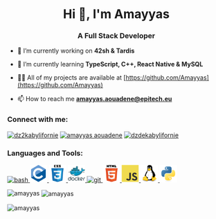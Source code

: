 <h1 align="center">Hi 👋, I'm Amayyas</h1>
<h3 align="center">A Full Stack Developer</h3>

- 🔭 I’m currently working on **42sh & Tardis**

- 🌱 I’m currently learning **TypeScript, C++, React Native & MySQL**

- 👨‍💻 All of my projects are available at [https://github.com/Amayyas](https://github.com/Amayyas)

- 📫 How to reach me **amayyas.aouadene@epitech.eu**

<h3 align="left">Connect with me:</h3>
<p align="left">
<a href="https://twitter.com/dz2kabylifornie" target="blank"><img align="center" src="https://raw.githubusercontent.com/rahuldkjain/github-profile-readme-generator/master/src/images/icons/Social/twitter.svg" alt="dz2kabylifornie" height="30" width="40" /></a>
<a href="https://linkedin.com/in/amayyas aouadene" target="blank"><img align="center" src="https://raw.githubusercontent.com/rahuldkjain/github-profile-readme-generator/master/src/images/icons/Social/linked-in-alt.svg" alt="amayyas aouadene" height="30" width="40" /></a>
<a href="https://instagram.com/dzdekabylifornie" target="blank"><img align="center" src="https://raw.githubusercontent.com/rahuldkjain/github-profile-readme-generator/master/src/images/icons/Social/instagram.svg" alt="dzdekabylifornie" height="30" width="40" /></a>
</p>

<h3 align="left">Languages and Tools:</h3>
<p align="left"> <a href="https://www.gnu.org/software/bash/" target="_blank" rel="noreferrer"> <img src="https://www.vectorlogo.zone/logos/gnu_bash/gnu_bash-icon.svg" alt="bash" width="40" height="40"/> </a> <a href="https://www.cprogramming.com/" target="_blank" rel="noreferrer"> <img src="https://raw.githubusercontent.com/devicons/devicon/master/icons/c/c-original.svg" alt="c" width="40" height="40"/> </a> <a href="https://www.w3schools.com/css/" target="_blank" rel="noreferrer"> <img src="https://raw.githubusercontent.com/devicons/devicon/master/icons/css3/css3-original-wordmark.svg" alt="css3" width="40" height="40"/> </a> <a href="https://www.docker.com/" target="_blank" rel="noreferrer"> <img src="https://raw.githubusercontent.com/devicons/devicon/master/icons/docker/docker-original-wordmark.svg" alt="docker" width="40" height="40"/> </a> <a href="https://git-scm.com/" target="_blank" rel="noreferrer"> <img src="https://www.vectorlogo.zone/logos/git-scm/git-scm-icon.svg" alt="git" width="40" height="40"/> </a> <a href="https://www.w3.org/html/" target="_blank" rel="noreferrer"> <img src="https://raw.githubusercontent.com/devicons/devicon/master/icons/html5/html5-original-wordmark.svg" alt="html5" width="40" height="40"/> </a> <a href="https://developer.mozilla.org/en-US/docs/Web/JavaScript" target="_blank" rel="noreferrer"> <img src="https://raw.githubusercontent.com/devicons/devicon/master/icons/javascript/javascript-original.svg" alt="javascript" width="40" height="40"/> </a> <a href="https://www.linux.org/" target="_blank" rel="noreferrer"> <img src="https://raw.githubusercontent.com/devicons/devicon/master/icons/linux/linux-original.svg" alt="linux" width="40" height="40"/> </a> <a href="https://www.python.org" target="_blank" rel="noreferrer"> <img src="https://raw.githubusercontent.com/devicons/devicon/master/icons/python/python-original.svg" alt="python" width="40" height="40"/> </a> </p>

<p><img align="left" src="https://github-readme-stats.vercel.app/api/top-langs?username=amayyas&show_icons=true&locale=en&layout=compact" alt="amayyas" /></p>

<p>&nbsp;<img align="center" src="https://github-readme-stats.vercel.app/api?username=amayyas&show_icons=true&locale=en" alt="amayyas" /></p>

<p><img align="center" src="https://github-readme-streak-stats.herokuapp.com/?user=amayyas&" alt="amayyas" /></p>
